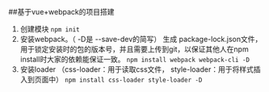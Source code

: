 ##基于vue+webpack的项目搭建
1. 创建模块
`npm init `
2. 安装webpack。（ -D是 --save-dev的简写）
   生成 package-lock.json文件， 用于锁定安装时的包的版本号，并且需要上传到git，以保证其他人在npm install时大家的依赖能保证一致。
`npm install webpack webpack-cli -D`
3. 安装loader （css-loader：用于读取css文件， style-loader：用于将样式插入到页面中）
`npm install css-loader style-loader -D`

